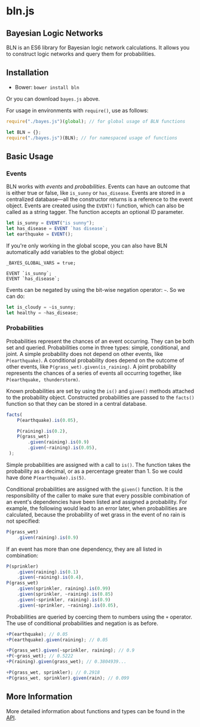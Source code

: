 # bln.js
## Bayesian Logic Networks

BLN is an ES6 library for Bayesian logic network calculations.  It allows you to 
construct logic networks and query them for probabilities.

## Installation
 
- Bower: `bower install bln`

Or you can download `bayes.js` above.

For usage in environments with `require()`, use as follows:
```javascript
require("./bayes.js")(global); // for global usage of BLN functions

let BLN = {};
require("./bayes.js")(BLN); // for namespaced usage of functions
```

## Basic Usage

### Events

BLN works with *events* and *probabilities*.  Events can have an outcome that is
either true or false, like `is_sunny` or `has_disease`. Events are stored in a 
centralized database—all the constructor returns is a reference to the event 
object.  Events are created using the `EVENT()` function, which can also be 
called as a string tagger.  The function accepts an optional ID parameter.
```javascript
let is_sunny = EVENT("is sunny");
let has_disease = EVENT `has disease`;
let earthquake = EVENT();
```
If you're only working in the global scope, you can also have BLN automatically
add variables to the global object:
```
_BAYES_GLOBAL_VARS = true;

EVENT `is_sunny`;
EVENT `has_disease`;
```

Events can be negated by using the bit-wise negation operator: `~`.  So we can do:
```javascript
let is_cloudy = ~is_sunny;
let healthy = ~has_disease;
```

### Probabilities

Probabilities represent the chances of an event occurring.  They can be both set
and queried.  Probabilities come in three types: simple, conditional, and joint.
A simple probability does not depend on other events, like `P(earthquake)`. A
conditional probability does depend on the outcome of other events, like 
`P(grass_wet).given(is_raining)`. A joint probability represents the chances
of a series of events all occurring together, like `P(earthquake, thunderstorm)`.

Known probabilities are set by using the `is()` and `given()` methods attached
to the probability object.  Constructed probabilities are passed to the `facts()`
function so that they can be stored in a central database.  
```javascript
facts(
    P(earthquake).is(0.05),

    P(raining).is(0.2),
    P(grass_wet)
        .given(raining).is(0.9)
        .given(~raining).is(0.05),
 );
```
Simple probabilities are assigned with a call to `is()`.  The function takes the 
probability as a decimal, or as a percentage greater than 1.  So we could have
done `P(earthquake).is(5)`.

Conditional probabilities are assigned with the `given()` function.  It is the 
responsibility of the caller to make sure that every possible combination of an
event's dependencies have been listed and assigned a probability.  For example,
the following would lead to an error later, when probabilities are calculated, 
because the probability of wet grass in the event of no rain is not specified:
```javascript
P(grass_wet)
    .given(raining).is(0.9)
```
If an event has more than one dependency, they are all listed in combination:
```javascript
P(sprinkler)
    .given(raining).is(0.1)
    .given(~raining).is(0.4),
P(grass_wet)
    .given(sprinkler, raining).is(0.99)
    .given(sprinkler, ~raining).is(0.85)
    .given(~sprinkler, raining).is(0.9)
    .given(~sprinkler, ~raining).is(0.05),
```

Probabilities are queried by coercing them to numbers using the `+` operator.
The use of conditional probabilities and negation is as before.
```javascript
+P(earthquake); // 0.05
+P(earthquake).given(raining); // 0.05 

+P(grass_wet).given(~sprinkler, raining); // 0.9
+P(~grass_wet); // 0.5222
+P(raining).given(grass_wet); // 0.3804939...

+P(grass_wet, sprinkler); // 0.2918
+P(grass_wet, sprinkler).given(rain); // 0.099
```

## More Information

More detailed information about functions and types can be found in the
[API](API.md).
